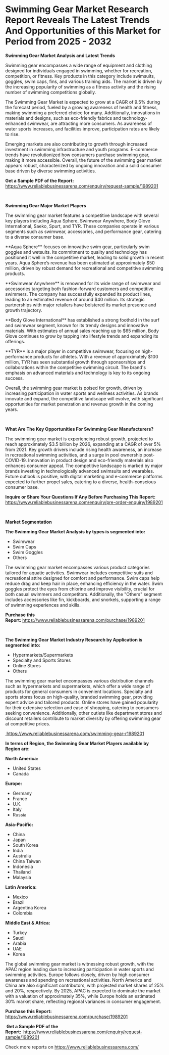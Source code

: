 <p><h1>Swimming Gear Market Research Report Reveals The Latest Trends And Opportunities of this Market for Period from 2025 - 2032</h1></p><p><strong>Swimming Gear Market Analysis and Latest Trends</strong></p>
<p><p>Swimming gear encompasses a wide range of equipment and clothing designed for individuals engaged in swimming, whether for recreation, competition, or fitness. Key products in this category include swimsuits, goggles, swim caps, fins, and various training aids. The market is driven by the increasing popularity of swimming as a fitness activity and the rising number of swimming competitions globally.</p><p>The Swimming Gear Market is expected to grow at a CAGR of 9.5% during the forecast period, fueled by a growing awareness of health and fitness, making swimming a preferred choice for many. Additionally, innovations in materials and designs, such as eco-friendly fabrics and technology-enhanced swimwear, are attracting more consumers. As awareness of water sports increases, and facilities improve, participation rates are likely to rise. </p><p>Emerging markets are also contributing to growth through increased investment in swimming infrastructure and youth programs. E-commerce trends have revolutionized how consumers purchase swimming gear, making it more accessible. Overall, the future of the swimming gear market appears robust, characterized by ongoing innovation and a solid consumer base driven by diverse swimming activities.</p></p>
<p><strong>Get a Sample PDF of the Report:&nbsp;</strong> <a href="https://www.reliablebusinessarena.com/enquiry/request-sample/1989201?utm_campaign=1871&utm_medium=2&utm_source=Github&utm_content=ia&utm_term=08022025&utm_id=swimming-gear">https://www.reliablebusinessarena.com/enquiry/request-sample/1989201</a></p>
<p>&nbsp;</p>
<p><strong>Swimming Gear Major Market Players</strong></p>
<p><p>The swimming gear market features a competitive landscape with several key players including Aqua Sphere, Swimwear Anywhere, Body Glove International, Saeko, Spurt, and TYR. These companies operate in various segments such as swimwear, accessories, and performance gear, catering to a diverse consumer base.</p><p>**Aqua Sphere** focuses on innovative swim gear, particularly swim goggles and wetsuits. Its commitment to quality and technology has positioned it well in the competitive market, leading to solid growth in recent years. Aqua Sphere’s revenue has been estimated at approximately $50 million, driven by robust demand for recreational and competitive swimming products.</p><p>**Swimwear Anywhere** is renowned for its wide range of swimwear and accessories targeting both fashion-forward customers and competitive swimmers. The company has successfully expanded its product lines, leading to an estimated revenue of around $40 million. Its strategic partnerships with major retailers have bolstered its market presence and growth trajectory.</p><p>**Body Glove International** has established a strong foothold in the surf and swimwear segment, known for its trendy designs and innovative materials. With estimates of annual sales reaching up to $65 million, Body Glove continues to grow by tapping into lifestyle trends and expanding its offerings.</p><p>**TYR** is a major player in competitive swimwear, focusing on high-performance products for athletes. With a revenue of approximately $100 million, TYR has seen substantial growth through sponsorships and collaborations within the competitive swimming circuit. The brand's emphasis on advanced materials and technology is key to its ongoing success.</p><p>Overall, the swimming gear market is poised for growth, driven by increasing participation in water sports and wellness activities. As brands innovate and expand, the competitive landscape will evolve, with significant opportunities for market penetration and revenue growth in the coming years.</p></p>
<p>&nbsp;</p>
<p><strong>What Are The Key Opportunities For Swimming Gear Manufacturers?</strong></p>
<p><p>The swimming gear market is experiencing robust growth, projected to reach approximately $3.5 billion by 2026, expanding at a CAGR of over 5% from 2021. Key growth drivers include rising health awareness, an increase in recreational swimming activities, and a surge in pool ownership post-COVID-19. Innovation in product design and eco-friendly materials also enhances consumer appeal. The competitive landscape is marked by major brands investing in technologically advanced swimsuits and wearables. Future outlook is positive, with digital marketing and e-commerce platforms expected to further propel sales, catering to a diverse, health-conscious consumer base.</p></p>
<p><strong>Inquire or Share Your Questions If Any Before Purchasing This Report:</strong> <a href="https://www.reliablebusinessarena.com/enquiry/pre-order-enquiry/1989201?utm_campaign=1871&utm_medium=2&utm_source=Github&utm_content=ia&utm_term=08022025&utm_id=swimming-gear">https://www.reliablebusinessarena.com/enquiry/pre-order-enquiry/1989201</a></p>
<p>&nbsp;</p>
<p><strong>Market Segmentation</strong></p>
<p><strong>The Swimming Gear Market Analysis by types is segmented into:</strong></p>
<p><ul><li>Swimwear</li><li>Swim Caps</li><li>Swim Goggles</li><li>Others</li></ul></p>
<p><p>The swimming gear market encompasses various product categories tailored for aquatic activities. Swimwear includes competitive suits and recreational attire designed for comfort and performance. Swim caps help reduce drag and keep hair in place, enhancing efficiency in the water. Swim goggles protect the eyes from chlorine and improve visibility, crucial for both casual swimmers and competitors. Additionally, the "Others" segment includes accessories like fin, kickboards, and snorkels, supporting a range of swimming experiences and skills.</p></p>
<p><strong>Purchase this Report:&nbsp;</strong><a href="https://www.reliablebusinessarena.com/purchase/1989201?utm_campaign=1871&utm_medium=2&utm_source=Github&utm_content=ia&utm_term=08022025&utm_id=swimming-gear">https://www.reliablebusinessarena.com/purchase/1989201</a></p>
<p>&nbsp;</p>
<p><strong>The Swimming Gear Market Industry Research by Application is segmented into:</strong></p>
<p><ul><li>Hypermarkets/Supermarkets</li><li>Specialty and Sports Stores</li><li>Online Stores</li><li>Others</li></ul></p>
<p><p>The swimming gear market encompasses various distribution channels such as hypermarkets and supermarkets, which offer a wide range of products for general consumers in convenient locations. Specialty and sports stores focus on high-quality, branded swimming gear, providing expert advice and tailored products. Online stores have gained popularity for their extensive selection and ease of shopping, catering to consumers seeking convenience. Additionally, other outlets like department stores and discount retailers contribute to market diversity by offering swimming gear at competitive prices.</p></p>
<p><a href="https://www.reliablebusinessarena.com/swimming-gear-r1989201?utm_campaign=1871&utm_medium=2&utm_source=Github&utm_content=ia&utm_term=08022025&utm_id=swimming-gear">&nbsp;https://www.reliablebusinessarena.com/swimming-gear-r1989201</a></p>
<p><strong>In terms of Region, the Swimming Gear Market Players available by Region are:</strong></p>
<p>
    <p> <strong> North America: </strong>
        <ul>
            <li>United States</li>
            <li>Canada</li>
        </ul>
        </p> 
    <p> <strong> Europe: </strong>
        <ul>
            <li>Germany</li>
            <li>France</li>
            <li>U.K.</li>
            <li>Italy</li>
            <li>Russia</li>
        </ul>
        </p> 
    <p> <strong> Asia-Pacific: </strong>
        <ul>
            <li>China</li>
            <li>Japan</li>
            <li>South Korea</li>
            <li>India</li>
            <li>Australia</li>
            <li>China Taiwan</li>
            <li>Indonesia</li>
            <li>Thailand</li>
            <li>Malaysia</li>
        </ul>
        </p> 
    <p> <strong> Latin America: </strong>
        <ul>
            <li>Mexico</li>
            <li>Brazil</li>
            <li>Argentina Korea</li>
            <li>Colombia</li>
        </ul>
        </p> 
    <p> <strong> Middle East & Africa: </strong>
        <ul>
            <li>Turkey</li>
            <li>Saudi</li>
            <li>Arabia</li>
            <li>UAE</li>
            <li>Korea</li>
        </ul>
    </p>
    </p>
<p><p>The global swimming gear market is witnessing robust growth, with the APAC region leading due to increasing participation in water sports and swimming activities. Europe follows closely, driven by high consumer awareness and spending on recreational activities. North America and China are also significant contributors, with projected market shares of 25% and 20%, respectively. By 2025, APAC is expected to dominate the market with a valuation of approximately 35%, while Europe holds an estimated 30% market share, reflecting regional variances in consumer engagement.</p></p>
<p><strong>Purchase this Report: </strong><a href="https://www.reliablebusinessarena.com/purchase/1989201?utm_campaign=1871&utm_medium=2&utm_source=Github&utm_content=ia&utm_term=08022025&utm_id=swimming-gear">https://www.reliablebusinessarena.com/purchase/1989201</a></p>
<p>&nbsp;<strong>Get a Sample PDF of the Report:&nbsp;&nbsp;</strong><a href="https://www.reliablebusinessarena.com/enquiry/request-sample/1989201?utm_campaign=1871&utm_medium=2&utm_source=Github&utm_content=ia&utm_term=08022025&utm_id=swimming-gear">https://www.reliablebusinessarena.com/enquiry/request-sample/1989201</a></p>
<p><strong></strong></p>
<p>Check more reports on <a href="https://www.reliablebusinessarena.com/?utm_campaign=1871&utm_medium=2&utm_source=Github&utm_content=ia&utm_term=08022025&utm_id=swimming-gear">https://www.reliablebusinessarena.com/</a></p>